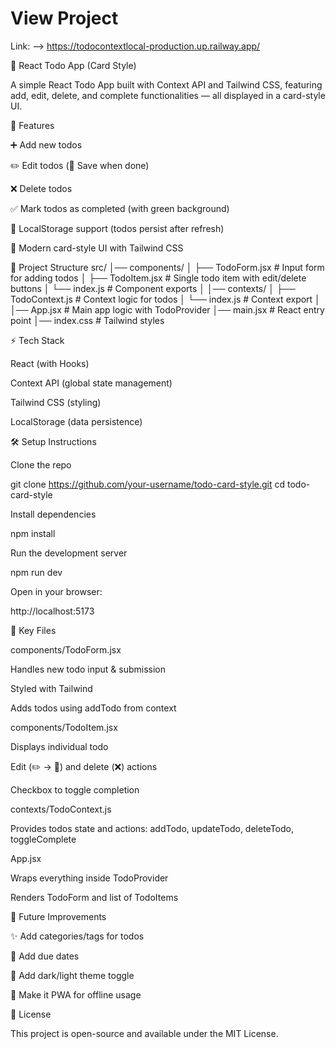 # View Project
Link: --> https://todocontextlocal-production.up.railway.app/

📝 React Todo App (Card Style)

A simple React Todo App built with Context API and Tailwind CSS, featuring add, edit, delete, and complete functionalities — all displayed in a card-style UI.

🚀 Features

➕ Add new todos

✏️ Edit todos (💾 Save when done)

❌ Delete todos

✅ Mark todos as completed (with green background)

💾 LocalStorage support (todos persist after refresh)

🎨 Modern card-style UI with Tailwind CSS

📂 Project Structure
src/
│── components/
│   ├── TodoForm.jsx      # Input form for adding todos
│   ├── TodoItem.jsx      # Single todo item with edit/delete buttons
│   └── index.js          # Component exports
│
│── contexts/
│   ├── TodoContext.js    # Context logic for todos
│   └── index.js          # Context export
│
│── App.jsx               # Main app logic with TodoProvider
│── main.jsx              # React entry point
│── index.css             # Tailwind styles

⚡ Tech Stack

React (with Hooks)

Context API (global state management)

Tailwind CSS (styling)

LocalStorage (data persistence)

🛠 Setup Instructions

Clone the repo

git clone https://github.com/your-username/todo-card-style.git
cd todo-card-style


Install dependencies

npm install


Run the development server

npm run dev


Open in your browser:

http://localhost:5173




🔑 Key Files

components/TodoForm.jsx

Handles new todo input & submission

Styled with Tailwind

Adds todos using addTodo from context

components/TodoItem.jsx

Displays individual todo

Edit (✏️ → 💾) and delete (❌) actions

Checkbox to toggle completion

contexts/TodoContext.js

Provides todos state and actions: addTodo, updateTodo, deleteTodo, toggleComplete

App.jsx

Wraps everything inside TodoProvider

Renders TodoForm and list of TodoItems

📌 Future Improvements

✨ Add categories/tags for todos

📅 Add due dates

🌙 Add dark/light theme toggle

📲 Make it PWA for offline usage

📜 License

This project is open-source and available under the MIT License.